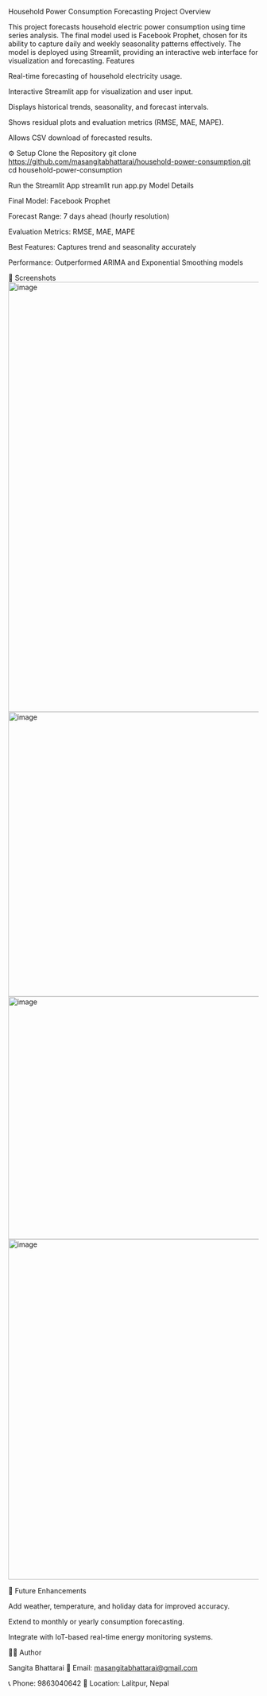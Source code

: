 Household Power Consumption Forecasting
Project Overview

This project forecasts household electric power consumption using time series analysis.
The final model used is Facebook Prophet, chosen for its ability to capture daily and weekly seasonality patterns effectively.
The model is deployed using Streamlit, providing an interactive web interface for visualization and forecasting.
 Features

Real-time forecasting of household electricity usage.

Interactive Streamlit app for visualization and user input.

Displays historical trends, seasonality, and forecast intervals.

Shows residual plots and evaluation metrics (RMSE, MAE, MAPE).

Allows CSV download of forecasted results.

⚙️ Setup
Clone the Repository
git clone https://github.com/masangitabhattarai/household-power-consumption.git
cd household-power-consumption

Run the Streamlit App
streamlit run app.py
 Model Details

Final Model: Facebook Prophet

Forecast Range: 7 days ahead (hourly resolution)

Evaluation Metrics: RMSE, MAE, MAPE

Best Features: Captures trend and seasonality accurately

Performance: Outperformed ARIMA and Exponential Smoothing models

📸 Screenshots
<img width="1482" height="865" alt="image" src="https://github.com/user-attachments/assets/82bf6b5d-745b-49ad-bde3-ec5e5989971f" />
<img width="1288" height="573" alt="image" src="https://github.com/user-attachments/assets/b82ccc31-f5c6-42e0-ae59-e73f5cc088df" />
<img width="1326" height="488" alt="image" src="https://github.com/user-attachments/assets/dd3ea292-ff45-4784-85cf-2e6eff52fa0e" />
<img width="1239" height="685" alt="image" src="https://github.com/user-attachments/assets/136cd834-dd51-45c3-ac28-fe1237a4c1da" />

🔮 Future Enhancements

Add weather, temperature, and holiday data for improved accuracy.

Extend to monthly or yearly consumption forecasting.

Integrate with IoT-based real-time energy monitoring systems.

👩‍💻 Author

Sangita Bhattarai
📧 Email: masangitabhattarai@gmail.com

📞 Phone: 9863040642
📍 Location: Lalitpur, Nepal
